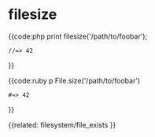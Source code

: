 # filesize

{{code:php
    print filesize('/path/to/foobar');

    //=> 42
}}

{{code:ruby
    p File.size('/path/to/foobar')

    #=> 42
}}


{{related:
    filesystem/file_exists
}}
